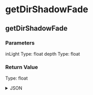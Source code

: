 # getDirShadowFade

## getDirShadowFade

### Parameters

inLight
  Type: float
depth
  Type: float

### Return Value

  Type: float

<details><summary>JSON</summary>

```
{
  "Type": "getDirShadowFade",
  "Name": "getDirShadowFade",
  "Category": 1,
  "InputPins": [
    {
      "Connection": null,
      "Id": "inLight",
      "Type": "float"
    },
    {
      "Connection": null,
      "Id": "depth",
      "Type": "float"
    }
  ],
  "OutputPins": [
    {
      "Id": "",
      "Type": "float"
    }
  ]
}
```

</details>

